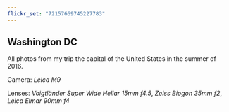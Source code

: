 ```yaml
---
flickr_set: "72157669745227783"
---
```


## Washington DC

All photos from my trip the capital of the United States in the summer of 2016.

Camera: _Leica M9_

Lenses: _Voigtländer Super Wide Heliar 15mm f4.5_, _Zeiss Biogon 35mm f2_, _Leica Elmar 90mm f4_
